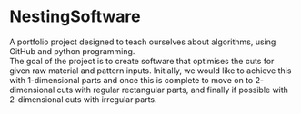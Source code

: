 # NestingSoftware
A portfolio project designed to teach ourselves about algorithms, using GitHub and python programming. <br>
The goal of the project is to create software that optimises the cuts for given raw material and pattern inputs. 
Initially, we would like to achieve this with 1-dimensional parts and once this is complete to move on to 2-
dimensional cuts with regular rectangular parts, and finally if possible with 2-dimensional cuts with irregular parts.
